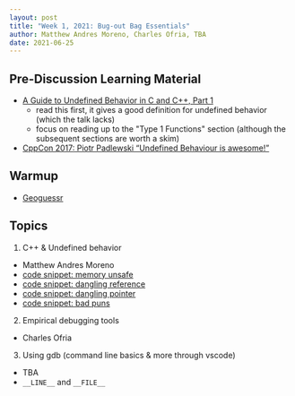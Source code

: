 ```yaml
---
layout: post
title: "Week 1, 2021: Bug-out Bag Essentials"
author: Matthew Andres Moreno, Charles Ofria, TBA
date: 2021-06-25
---
```


## Pre-Discussion Learning Material

* [A Guide to Undefined Behavior in C and C++, Part 1](https://blog.regehr.org/archives/213)
  * read this first, it gives a good definition for undefined behavior (which the talk lacks)
  * focus on reading up to the "Type 1 Functions" section (although the subsequent sections are worth a skim)
* [CppCon 2017: Piotr Padlewski “Undefined Behaviour is awesome!”](https://youtu.be/ehyHyAIa5so)

## Warmup

* [Geoguessr](https://www.geoguessr.com/)

## Topics

1. C++ & Undefined behavior
  * Matthew Andres Moreno
  * [code snippet: memory unsafe](https://godbolt.org/z/E7M8z3fjT)
  * [code snippet: dangling reference](https://godbolt.org/z/zqhME53xc)
  * [code snippet: dangling pointer](https://godbolt.org/z/9qxYEG6ze)
  * [code snippet: bad puns](https://godbolt.org/z/6bdo8Ghbs)
2. Empirical debugging tools
  * Charles Ofria
3. Using gdb (command line basics & more through vscode)
  * TBA
  * `__LINE__` and `__FILE__`
